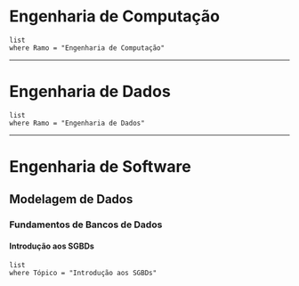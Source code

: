 # Engenharia de Computação

```dataview
list
where Ramo = "Engenharia de Computação"
```

---

# Engenharia de Dados

```dataview
list
where Ramo = "Engenharia de Dados"
```

---

# Engenharia de Software

## Modelagem de Dados

### Fundamentos de Bancos de Dados

#### Introdução aos SGBDs
```dataview
list
where Tópico = "Introdução aos SGBDs"
```
